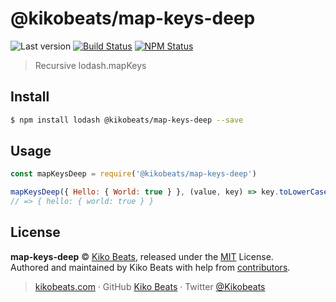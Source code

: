 # @kikobeats/map-keys-deep

![Last version](https://img.shields.io/github/tag/Kikobeats/map-keys-deep.svg?style=flat-square)
[![Build Status](https://img.shields.io/travis/com/Kikobeats/map-keys-deep/master.svg?style=flat-square)](https://travis-ci.com/Kikobeats/map-keys-deep)
[![NPM Status](https://img.shields.io/npm/dm/@kikobeats/map-keys-deep.svg?style=flat-square)](https://www.npmjs.org/package/@kikobeats/map-keys-deep)

> Recursive lodash.mapKeys

## Install

```bash
$ npm install lodash @kikobeats/map-keys-deep --save
```

## Usage

```js
const mapKeysDeep = require('@kikobeats/map-keys-deep')

mapKeysDeep({ Hello: { World: true } }, (value, key) => key.toLowerCase())
// => { hello: { world: true } }
```
## License

**map-keys-deep** © [Kiko Beats](https://kikobeats.com), released under the [MIT](https://github.com/Kikobeats/map-keys-deep/blob/master/LICENSE.md) License.<br>
Authored and maintained by Kiko Beats with help from [contributors](https://github.com/Kikobeats/map-keys-deep/contributors).

> [kikobeats.com](https://kikobeats.com) · GitHub [Kiko Beats](https://github.com/Kikobeats) · Twitter [@Kikobeats](https://twitter.com/Kikobeats)
